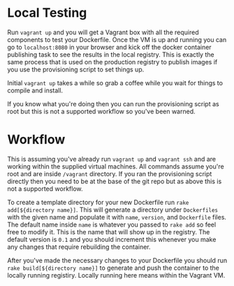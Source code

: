 # Local Testing
Run `vagrant up` and you will get a Vagrant box with all the
required components to test your Dockerfile. Once the VM is up and running you
can go to `localhost:8080` in your browser and kick off the docker container
publishing task to see the results in the local registry. This is exactly the
same process that is used on the production registry to publish images if you use
the provisioning script to set things up.

Initial `vagrant up` takes a while so grab a coffee while you wait for things
to compile and install.

If you know what you're doing then you can run the provisioning script as root
but this is not a supported workflow so you've been warned.

# Workflow 
This is assuming you've already run `vagrant up` and `vagrant ssh`
and are working within the supplied virtual machines. All commands assume
you're root and are inside `/vagrant` directory. If you ran the provisioning
script directly then you need to be at the base of the git repo but as above
this is not a supported workflow.

To create a template directory for your new Dockerfile run `rake
add[${directory name}]`. This will generate a directory under `Dockerfiles`
with the given name and populate it with `name`, `version`, and `Dockerfile`
files. The default name inside `name` is whatever you passed to `rake add` so
feel free to modify it. This is the name that will show up in the registry. The
default version is `0.1` and you should increment this whenever you make any
changes that require rebuilding the container.

After you've made the necessary changes to your Dockerfile you should run `rake
build[${directory name}]` to generate and push the container to the locally
running registiry. Locally running here means within the Vagrant VM.
